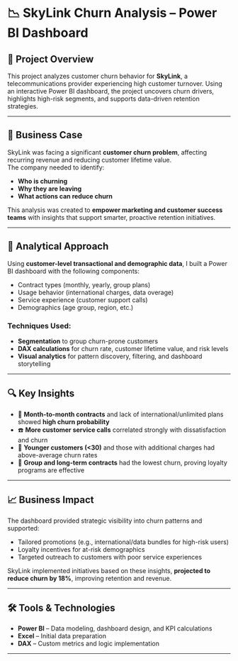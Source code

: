 # 📉 SkyLink Churn Analysis – Power BI Dashboard

## 📌 Project Overview

This project analyzes customer churn behavior for **SkyLink**, a telecommunications provider experiencing high customer turnover. Using an interactive Power BI dashboard, the project uncovers churn drivers, highlights high-risk segments, and supports data-driven retention strategies.

---

## 🎯 Business Case

SkyLink was facing a significant **customer churn problem**, affecting recurring revenue and reducing customer lifetime value.  
The company needed to identify:
- **Who is churning**
- **Why they are leaving**
- **What actions can reduce churn**

This analysis was created to **empower marketing and customer success teams** with insights that support smarter, proactive retention initiatives.

---

## 🧠 Analytical Approach

Using **customer-level transactional and demographic data**, I built a Power BI dashboard with the following components:
- Contract types (monthly, yearly, group plans)
- Usage behavior (international charges, data overage)
- Service experience (customer support calls)
- Demographics (age group, region, etc.)

### Techniques Used:
- **Segmentation** to group churn-prone customers  
- **DAX calculations** for churn rate, customer lifetime value, and risk levels  
- **Visual analytics** for pattern discovery, filtering, and dashboard storytelling

---

## 🔍 Key Insights

- 📅 **Month-to-month contracts** and lack of international/unlimited plans showed **high churn probability**
- ☎️ **More customer service calls** correlated strongly with dissatisfaction and churn
- 👥 **Younger customers (<30)** and those with additional charges had above-average churn rates
- 🤝 **Group and long-term contracts** had the lowest churn, proving loyalty programs are effective

---

## 📈 Business Impact

The dashboard provided strategic visibility into churn patterns and supported:
- Tailored promotions (e.g., international/data bundles for high-risk users)
- Loyalty incentives for at-risk demographics
- Targeted outreach to customers with poor service experiences

SkyLink implemented initiatives based on these insights, **projected to reduce churn by 18%**, improving retention and revenue.

---

## 🛠️ Tools & Technologies

- **Power BI** – Data modeling, dashboard design, and KPI calculations  
- **Excel** – Initial data preparation  
- **DAX** – Custom metrics and logic implementation  

---

